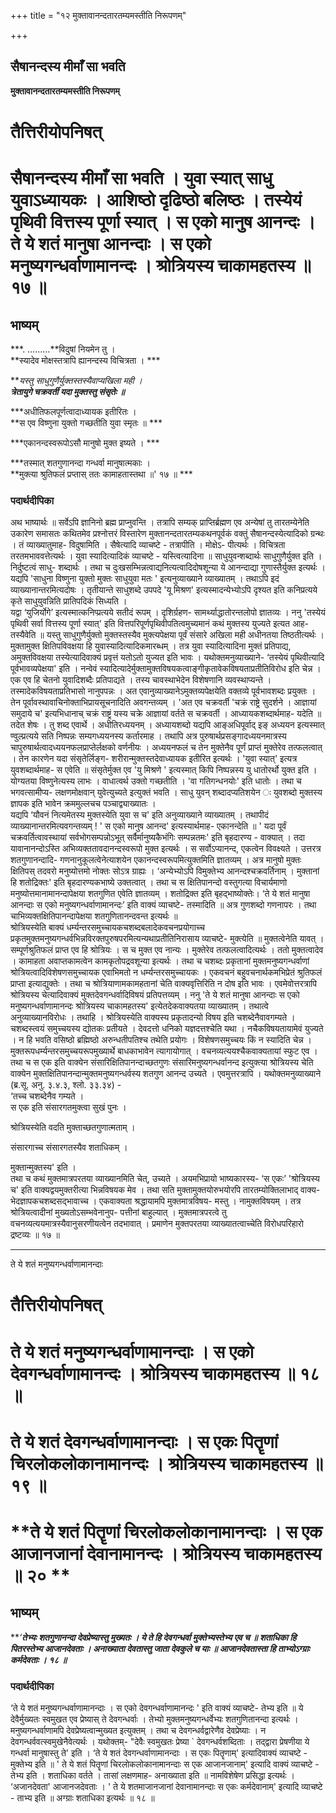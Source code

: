 +++
title = "१२ मुक्तावानन्दतारतम्यमस्तीति निरूपणम्"

+++


## सैषानन्दस्य मीमाँ सा भवति

**मुक्तावानन्दतारतम्यमस्तीति निरूपणम्**

# **तैत्तिरीयोपनिषत्**

# **सैषानन्दस्य मीमाँ सा भवति । युवा स्यात् साधु युवाऽध्यायकः । आशिष्ठो दृढिष्ठो बलिष्ठः । तस्येयं पृथिवी वित्तस्य पूर्णा स्यात् । स एको मानुष आनन्दः । ते ये शतं मानुषा आनन्दाः । स एको मनुष्यगन्धर्वाणामानन्दः । श्रोत्रियस्य चाकामहतस्य ॥ १७ ॥**

## **भाष्यम्**

***. ………**विदुषां नियमेन तु ।  
**स्यादेव मोक्षस्तत्रापि ह्यानन्दस्य विचित्रता । ***

***यस्तु साधुगुणैर्युक्तस्तस्यैवाप्यखिला मही ।  
**त्रेतायुगे चक्रवर्ती यदा मुक्तस्तु संसृतेः ॥***

***अधीतिफलपूर्णत्वादाध्यायक इतीरितः ।  
**स एव विष्णुना युक्तो गच्छतीति युवा स्मृतः ॥ ***

***एकानन्दस्वरूपोऽसौ मानुषो मुक्त इष्यते । ***

***तस्मात् शतगुणानन्दा गन्धर्वा मानुषात्मकाः ।  
**मुक्त्या श्रुतिफलं प्रप्तास् ततः कामाहतास्तथा ॥' १७ ॥ ***

### **पदार्थदीपिका**

अथ भाष्यार्थः ॥ सर्वेऽपि ज्ञानिनो ब्रह्म प्राप्नुवन्ति । तत्रापि सम्यक् प्राप्तिर्ब्रह्मण एव अन्येषां तु तारतम्येनेति उकारेण समासतः कथितमेव प्रश्नोत्तरं विस्तारेण मुक्तानन्दतारतम्यकथनपूर्वकं वक्तुं सैषानन्दस्येत्यादिको ग्रन्थः । तं व्याख्यातुमाह- विदुषामिति । सैषेत्यादि व्याचष्टे - तत्रापीति । मोक्षेऽ- पीत्यर्थः । विचित्रता तरतमभाववत्तेत्यर्थः । युवा स्यादित्यादिकं व्याचष्टे - यस्त्वित्यादिना ॥ साधुयुवन्शब्दार्थः साधुगुणैर्युक्त इति । निर्दुष्टत्वं साधु- शब्दार्थः । तथा च दुःखसम्भिन्नत्वाद्यनित्यत्वादिदोषशून्या ये आनन्दाद्या गुणास्तैर्युक्त इत्यर्थः । यद्यपि 'साधुना विष्णुना युक्तो मुक्तः साधुयुवा मतः ' इत्यनुव्याख्याने व्याख्यातम् । तथाऽपि इदं व्याख्यानान्तरमित्यदोषः । तृतीयान्ते साधुशब्दे उपपदे 'यू मिश्रण' इत्यस्मादन्येभ्योऽपि दृश्यत इति कनिप्रत्यये कृते साधुयुवन्निति प्रातिपदिकं सिध्यति ।  
यद्वा ‘युजिर्योगे’ इत्यस्मात्कनिप्प्रत्यये सतीदं रूपम् । दृशिर्ग्रहण- सामर्थ्याद्धातोरन्तलोपो ज्ञातव्यः । ननु 'तस्येयं पृथिवी सर्वा वित्तस्य पूर्णा स्यात्' इति वित्तपरिपूर्णपृथिवीपतित्वमुच्यमानं कथं मुक्तस्य युज्यते इत्यत आह- तस्यैवेति ॥ यस्तु साधुगुणैर्युक्तो मुक्तस्तस्यैव मुक्त्यपेक्षया पूर्वं संसारे अखिला मही अधीनतया तिष्ठतीत्यर्थः । मुक्तामुक्त क्षितिपविवक्षया हि युवास्यादित्यादिकमारब्धम् । तत्र युवा स्यादित्यादिना मुक्तं प्रतिपाद्य, अमुक्तविवक्षया तस्येत्यादिवाक्यं प्रवृत्तं यतोऽतो युज्यत इति भावः । यथोक्तमनुव्याख्याने- ‘तस्येयं पृथिवीत्यादि पूर्वभावव्यपेक्षया' इति । नन्वेवं स्यादित्यादेर्मुक्तामुक्तविषयकत्वाङ्गीकृतावेकविषयताप्रतीतिविरोध इति चेन्न । एक एव हि चेतनो युवादिशब्दैः प्रतिपाद्यते । तस्य चावस्थाभेदेन विशेषणानि व्यवस्थाप्यन्ते । तस्मादेकविषयताप्रतिभासो नानुपपन्नः । अत एवानुव्याख्यानेऽमुक्तव्यपेक्षयेति वक्तव्ये पूर्वभावशब्दः प्रयुक्तः । तेन पूर्वावस्थावाचिनोक्ताभिप्रायसूचनादिति अवगन्तव्यम् । 'अत एव चक्रवर्ती 'चक्रं राष्ट्रे सुदर्शने । आज्ञायां समुदाये च' इत्यभिधानाच् चक्रं राष्ट्रं यस्य चक्रे आज्ञायां वर्तते स चक्रवर्ती । आध्यायकशब्दार्थमाह- यदेति ॥ तदेत शेषः । तु शब्द एवार्थे । अधीतिरध्ययनम् । अध्यायशब्दो यद्यपि आङ्अधिपूर्वाद् इङ् अध्ययन इत्यस्मात् ण्वुल्प्रत्यये सति निष्पन्नः सम्यगध्ययनस्य कर्तारमाह । तथापि अत्र पुरुषार्थप्रसङ्गादध्ययनमात्रस्य चापुरुषार्थत्वादध्ययनफलप्राप्तेर्लक्षको वर्णनीयः । अध्ययनफलं च तेन मुक्तेनैव पूर्णं प्राप्तं मुक्तेरेव तत्फलत्वात् । तेन कारणेन यदा संसृतेर्लिङ्ग- शरीरान्मुक्तस्तदेवाध्यायक इतीरित इत्यर्थः । 'युवा स्यात्' इत्यत्र युवशब्दार्थमाह- स एवेति ॥ संसृतेर्मुक्त एव 'यु मिश्रणे ' इत्यस्मात् किपि निष्पन्नस्य यु धातोरर्थो युक्त इति । योग्यतया विष्णुनेत्यस्य लाभः । वाधात्वर्थ उक्तो गच्छतीति । 'वा गतिगन्धनयोः' इति धातोः । तथा च भगवत्सामीप्य- लक्षणमोक्षवान् युवेत्युच्यते इत्युक्तं भवति । साधु युवन् शब्दादप्यतिशयेन ः युवशब्दो मुक्तस्य ज्ञापक इति भावेन क्रममुल्लचच पञ्चाद्व्याख्यातः ।  
यद्यपि ‘यौवनं नित्यमेतस्य मुक्तस्येति युवा स च' इति अनुव्याख्याने व्याख्यातम् । तथापीदं व्याख्यानान्तरमित्यवगन्तव्यम् ! ' स एको मानुष आनन्द' इत्यस्यार्थमाह- एकानन्देति ॥ ' यदा पूर्वं चक्रवर्तित्वावस्थायां सर्वभोगसम्पन्नोऽभूत् सर्वैर्मानुष्यकैभंगिः सम्पन्नतमः' इति बृहदारण्य - वाक्यात् । तदा यावानानन्दोऽस्ति अभिव्यक्ततावदानन्दस्वरूपो मुक्त इत्यर्थः । स सर्वोऽप्यानन्द, एकत्वेन विवक्ष्यते । उत्तरत्र शतगुणानन्दादि- गणनानुकूलत्वेनेत्याशयेन एकानन्दस्वरूपमित्युक्तमिति ज्ञातव्यम् । अत्र मानुषो मुक्तः क्षितिपस् तदवरो मनुष्योत्तमो नोक्तः सोऽत्र ग्राह्यः । ‘अन्येभ्योऽपि विमुक्तेभ्य आनन्दश्चक्रवर्तिनाम् । मुक्तानां हि शतोद्रिक्तः' इति बृहदारण्यकभाष्ये उक्तत्वात् । तथा च स क्षितिपानन्दो वस्तुगत्या विचार्यमाणो मनुष्योत्तमानामानन्दापेक्षया शतगुणित एवेति ज्ञातव्यम् । शतोद्रिक्त इति बृहद्भाष्योक्तेः। ‘ते ये शतं मानुषा आनन्दाः स एको मनुष्यगन्धर्वाणामानन्दः’ इति वाक्यं व्याचष्टे- तस्मादिति ॥ अत्र गुणशब्दो गणनापरः । तथा चाभिव्यक्तक्षितिपानन्दापेक्षया शतगुणितानन्दवन्त इत्यर्थः ॥  
श्रोत्रियस्येति बाक्यं धर्म्यन्तरसमुच्चायकचशब्दबलादेकवचनप्रयोगाच्च  
प्रकृतमुक्तमनुष्यगन्धर्वभिन्नविरक्तपुरुषपरमित्यन्यथाप्रतीतिनिरासाय व्याचष्टे- मुक्त्येति ॥ मुक्तत्वेनेति यावत् । सम्पूर्णश्रुतिफलं प्राप्त एव हि श्रोत्रियः । स च मुक्त एव नान्यः । मुक्तेरेव तत्फलत्वादित्यर्थः । ततो मुक्तत्वादेव । कामाहता अवाप्तकामत्वेन कामकृतोपद्रवशून्या इत्यर्थः । तथा च चशब्दः प्रकृतानां मुक्तमनुष्यगन्धर्वाणां श्रोत्रियत्वादिविशेषणसमुच्चायक एवाभिमतो न धर्म्यन्तरसमुच्चायकः । एकवचनं बहुवचनार्थकमभिप्रेतं श्रुतिफलं प्राप्ता इत्याद्युक्तेः । तथा च श्रोत्रियाणामकामहतानां चेति वाक्यवृत्तिरिति न दोष इति भावः । एवमेवोत्तरत्रापि श्रोत्रियस्य चेत्यादिवाक्यं मुक्तदेवगन्धर्वादिविषयं प्रतिपत्तव्यम् । ननु 'ते ये शतं मानुषा आनन्दाः स एको मनुष्यगन्धर्वाणामानन्दः श्रोत्रियस्य चाकामहतस्य' इत्येतदेकवाक्यतया व्याख्यातम् । तथात्वे अनुव्याख्यानविरोधः । तथाहि । श्रोत्रियस्येति वाक्यस्य प्रकृतादन्यो विषय इति चशब्देनैवावगम्यते । चशब्दस्त्वयं समुच्चयस्य द्योतकः प्रतीयते । देवदत्तो धनिको यज्ञदत्तश्चेति यथा । नचैकविषयतायामेवं युज्यते । न हि भवति वसिष्ठो ब्रह्मिष्ठो अरुन्धतीपतिश्च तथेति प्रयोगः । विशेषणसमुच्चयः किं न स्यादिति चेन्न । मुक्तरूपधर्म्यन्तरसमुच्चयरूपमुख्यार्थे बाधकाभावेन त्यागायोगात् । वचनव्यत्ययश्चैकवाक्यतायां स्फुट एव । तथा च स एक इति वाक्येन संसारिक्षितिपानन्दाच्छतगुणः संसारिमनुष्यगन्धर्वानन्द इत्युक्त्या श्रोत्रियस्य चेति वाक्येन मुक्तक्षितिपानन्दान्मुक्तमनुष्यगन्धर्वस्य शतगुण आनन्द उच्यते । एवमुत्तरत्रापि । यथोक्तमनुव्याख्याने (ब्र.सू. अनु. ३.४.३, श्लो. ३३.३४) -  
‘तच्च चशब्देनैव गम्यते ।  
स एक इति संसारगतमुक्त्वा सुखं पुनः ।

श्रोत्रियस्येति वदति मुक्ताच्छतगुणात्मताम् ।

संसारगाच्च संसारगतस्यैव शताधिकम् ।

मुक्तान्मुक्तस्य' इति ।  
तथा च कथं मुक्तमात्रपरतया व्याख्यानमिति चेत्, उच्यते । अयमभिप्रायो भाष्यकारस्य- ‘स एकः’ 'श्रोत्रियस्य च' इति वाक्यद्वयमुक्तरीत्या भिन्नविषयक मेव । तथा सति मुक्तामुक्तयोरुभयोरपि तारतम्योक्तिलाभाद् वाक्य-भेदज्ञापकचशब्दसद्भावाच्च । एकवाक्यता श्रद्धायामपि मुक्तमात्रविषय- मस्तु । नामुक्तविषयम् । तत्र श्रोत्रियत्वादीनां मुख्यतोऽसम्भवेनानुप- पत्तीनां बाहुल्यात् । मुक्तमात्रपरत्वे तु वचनव्यत्ययमात्रस्यैवानुसरणीयत्वेन तदभावात् । प्रमाणेन मुक्तपरतया व्याख्यातत्वाच्चेति विरोधपरिहारो द्रष्टव्यः ॥ १७ ॥

------------------------------------------------------------------------

ते ये शतं मनुष्यगन्धर्वाणामानन्दाः

# **तैत्तिरीयोपनिषत्**

# **ते ये शतं मनुष्यगन्धर्वाणामानन्दाः । स एको देवगन्धर्वाणामानन्दः । श्रोत्रियस्य चाकामहतस्य ॥ १८ ॥**

# **ते ये शतं देवगन्धर्वाणामानन्दाः । स एकः पितॄणां चिरलोकलोकानामानन्दः । श्रोत्रियस्य चाकामहतस्य ॥ १९ ॥**

# **ते ये शतं पितॄणां चिरलोकलोकानामानन्दाः । स एक आजानजानां देवानामानन्दः । श्रोत्रियस्य चाकामहतस्य ॥ २० **

## **भाष्यम्**

***‘**तेभ्यः शतगुणानन्दा देवप्रेष्यास्तु मुख्यतः । ये ते हि देवगन्धर्वा मुक्तेभ्यस्तेभ्य एव च ॥ शताधिका हि पितरस्तेभ्य आजानदेवताः । अनाख्याता देवतास्तु जाता देवकुले च याः ॥ आजानदेवतास्ता हि ताभ्योऽग्ग्राः कर्मदेवताः । १८ ॥***

### **पदार्थदीपिका**

‘ते ये शतं मनुष्यगन्धर्वाणामानन्दाः । स एको देवगन्धर्वाणामानन्दः ' इति वाक्यं व्याचष्टे- तेभ्य इति ॥ ये देवैर्मुख्यतः स्वमुखत एव प्रेष्यास् ते देवगन्धर्वाः । तेभ्यो मुक्तमनुष्यगन्धर्वेभ्यः शतगुणितानन्दा इत्यर्थः । मनुष्यगन्धर्वाणामपि देवप्रेष्यत्वान्मुख्यत इत्युक्तम् । तथा च देवगन्धर्वद्वारेणैव देवप्रेष्याः । न देवगन्धर्ववत्स्वमुखेनैवेत्यर्थः । यथोक्तम्- "देवैः स्वमुखतः प्रेष्या \` देवगन्धर्वशब्दिताः । तद्द्वारा प्रेषणीया ये गन्धर्वा मानुषास्तु ते' इति । ‘ते ये शतं देवगन्धर्वाणामानन्दाः । स एकः पितॄणाम्' इत्यादिवाक्यं व्याचष्टे - मुक्तेभ्य इति ॥ ' ते ये शतं पितॄणां चिरलोकलोकानामानन्दाः स एक आजानजानाम्' इत्यादि वाक्यं व्याचष्टे - तेभ्य इति । शताधिका वर्तते । तासां लक्षणमाह- अनाख्याता इति ॥ नामविशेषेण प्रसिद्धा इत्यर्थः । ‘अजानदेवता' आजानजदेवताः । ' ते ये शतमाजानजानां देवानामानन्दाः स एकः कर्मदेवानाम्' इत्यादि व्याचष्टे - ताभ्य इति ॥ अग्ग्राः शताधिका इत्यर्थः ॥ १८ ॥

